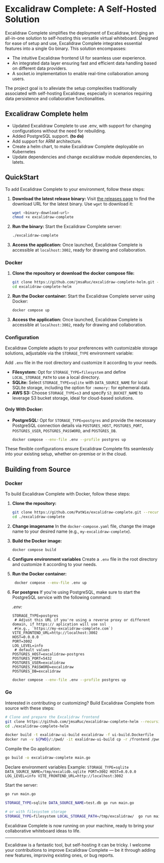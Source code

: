 # Excalidraw Complete: A Self-Hosted Solution

Excalidraw Complete simplifies the deployment of Excalidraw, bringing an
all-in-one solution to self-hosting this versatile virtual whiteboard. Designed
for ease of setup and use, Excalidraw Complete integrates essential features
into a single Go binary. This solution encompasses:

- The intuitive Excalidraw frontend UI for seamless user experience.
- An integrated data layer ensuring fast and efficient data handling based on different data providers.
- A socket.io implementation to enable real-time collaboration among users.

The project goal is to alleviate the setup complexities traditionally associated with self-hosting Excalidraw, especially in scenarios requiring data persistence and collaborative functionalities.

## Excalidraw Complete helm

- Updated Excalidraw Complete to use .env, with support for changing configurations without the need for rebuilding.
- Added PostgreSQL support.
**(to do)**
- Add support for ARM architecture.
- Create a helm chart, to make Excalidraw Complete deployable on Kubernetes
- Update dependencies and change excalidraw module dependencies, to latets. 

## QuickStart

To add Excalidraw Complete to your environment, follow these steps:

1. **Download the latest release binary:**
   Visit [the releases page](https://github.com/PatWie/excalidraw-complete/releases/) to find the download URL for the latest binary. Use `wget` to download it:

   ```bash
   wget <binary-download-url>
   chmod +x excalidraw-complete
   ```

2. **Run the binary:**
   Start the Excalidraw Complete server:

   ```bash
   ./excalidraw-complete
   ```

3. **Access the application:**
   Once launched, Excalidraw Complete is accessible at `localhost:3002`, ready for drawing and collaboration.

### Docker

1. **Clone the repository or download the docker compose file:**
    ```bash
    git clone https://github.com/jmsaRuc/excalidraw-complete-helm.git --recursive
    cd excalidraw-complete-helm
    ```
2. **Run the Docker container:**
   Start the Excalidraw Complete server using Docker:

    ```bash
    docker compose up
    ```

3. **Access the application:**
   Once launched, Excalidraw Complete is accessible at `localhost:3002`, ready for drawing and collaboration.

### Configuration

Excalidraw Complete adapts to your preferences with customizable storage solutions, adjustable via the `STORAGE_TYPE` environment variable:

Add `.env` file in the root directory and customize it according to your needs.

- **Filesystem:** Opt for `STORAGE_TYPE=filesystem` and define `LOCAL_STORAGE_PATH` to use a local directory.
- **SQLite:** Select `STORAGE_TYPE=sqlite` with `DATA_SOURCE_NAME` for local SQLite storage, including the option for `:memory:` for ephemeral data.
- **AWS S3:** Choose `STORAGE_TYPE=s3` and specify `S3_BUCKET_NAME` to leverage S3 bucket storage, ideal for cloud-based solutions.

#### Only With Docker:
- **PostgreSQL:** Opt for `STORAGE_TYPE=postgres` and provide the necessary PostgreSQL connection details via `POSTGRES_HOST`, `POSTGRES_PORT`, `POSTGRES_USER`, `POSTGRES_PASSWORD`, and `POSTGRES_DB`.

    ```bash
    docker compose --env-file .env --profile postgres up
    ```

These flexible configurations ensure Excalidraw Complete fits seamlessly into your existing setup, whether on-premise or in the cloud.

## Building from Source

### Docker

To build Excalidraw Complete with Docker, follow these steps:

1. **Clone the repository:**
   ```bash
   git clone https://github.com/PatWie/excalidraw-complete.git --recursive
   cd ./excalidraw-complete
   ```
2. **Change imagename**
   In the `docker-compose.yaml` file, change the image name to your desired name (e.g., `my-excalidraw-complete`).

3. **Build the Docker image:**
   ```bash
   docker compose build
   ```
4. **Configure environment variables**
   Create a `.env` file in the root directory and customize it according to your needs.

5. **Run the Docker container:**
   ```bash
    docker compose --env-file .env up
   ```
6. **For postgres**
   If you're using PostgreSQL, make sure to start the PostgreSQL service with the following command:

    *.env:*
    ```shell
    STORAGE_TYPE=postgres
     # Adjust this URL if you're using a reverse proxy or different domain, if https:// aplication will use ssl
     #(e.g., `https://my-excalidraw-complete.com`)
    VITE_FRONTEND_URL=http://localhost:3002
    HOST=0.0.0.0
    PORT=3002
    LOG_LEVEL=info
     # default values
    POSTGRES_HOST=excalidraw-postgres
    POSTGRES_PORT=5432
    POSTGRES_USER=excalidraw
    POSTGRES_PASSWORD=excalidraw
    POSTGRES_DB=excalidraw
    ```

    ```bash
    docker compose --env-file .env --profile postgres up
    ```

### Go

Interested in contributing or customizing? Build Excalidraw Complete from source with these steps:

```bash
# Clone and prepare the Excalidraw frontend
git clone https://github.com/jmsaRuc/excalidraw-complete-helm --recursive
cd ./excalidraw-complete-helm

docker build -t exalidraw-ui-build excalidraw -f ui-build.Dockerfile
docker run -v ${PWD}/:/pwd/ -it exalidraw-ui-build cp -r /frontend /pwd
```

Compile the Go application:

```bash
go build -o excalidraw-complete main.go
```

Declare environment variables
Example: `STORAGE_TYPE=sqlite DATA_SOURCE_NAME=/tmp/excalidb.sqlite PORT=3002 HOST=0.0.0.0 LOG_LEVEL=info VITE_FRONTEND_URL=http://localhost:3002`

Start the server:

```bash
go run main.go

STORAGE_TYPE=sqlite DATA_SOURCE_NAME=test.db go run main.go

# or with filesystem storage
STORAGE_TYPE=filesystem LOCAL_STORAGE_PATH=/tmp/excalidraw/  go run main.go
```

Excalidraw Complete is now running on your machine, ready to bring your collaborative whiteboard ideas to life.

---

Excalidraw is a fantastic tool, but self-hosting it can be tricky. I welcome
your contributions to improve Excalidraw Complete — be it through adding new
features, improving existing ones, or bug reports.

